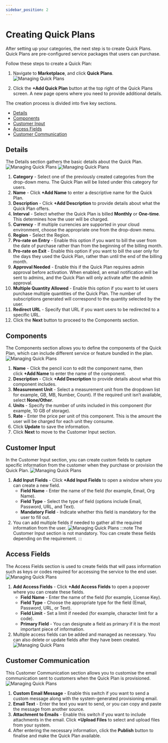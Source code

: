 ```yaml
---
sidebar_position: 2
---
```

# Creating Quick Plans

After setting up your categories, the next step is to create Quick Plans. Quick Plans are pre-configured service packages that users can purchase. 

Follow these steps to create a Quick Plan:

1. Navigate to **Marketplace**, and click **Quick Plans**.
  ![Managing Quick Plans](img/QuickPlans4.png)

2. Click the **+Add Quick Plan** button at the top right of the Quick Plans screen. A new page opens where you need to provide additional details.

The creation process is divided into five key sections.
- [Details](#details)
- [Components](#components)
- [Customer Input](#customer-input)
- [Access Fields](#access-fields)
- [Customer Communication](#customer-communication)

## Details

The Details section gathers the basic details about the Quick Plan.
![Managing Quick Plans](img/QuickPlans5.png)
![Managing Quick Plans](img/QuickPlans6.png)

1. **Category** - Select one of the previously created categories from the drop-down menu. The Quick Plan will be listed under this category for users.
2. **Name** - Click **+Add Name** to enter a descriptive name for the Quick Plan.
3. **Description** - Click **+Add Description** to provide details about what the Quick Plan offers.
4. **Interval** - Select whether the Quick Plan is billed **Monthly** or **One-time**. This determines how the user will be charged.
5. **Currency** - If multiple currencies are supported in your cloud environment, choose the appropriate one from the drop-down menu.
6. **Region** - Select the Region.  
7. **Pro-rate on Entry** - Enable this option if you want to bill the user from the date of purchase rather than from the beginning of the billing month.
8. **Pro-rate on Exit** - Enable this option if you want to bill the user only for the days they used the Quick Plan, rather than until the end of the billing month.
9. **Approval Needed** - Enable this if the Quick Plan requires admin approval before activation. When enabled, an email notification will be sent to admins, and the Quick Plan will only activate after the admin approval.
10. **Multiple Quantity Allowed** - Enable this option if you want to let users purchase multiple quantities of the Quick Plan. The number of subscriptions generated will correspond to the quantity selected by the user.
11. **Redirect URL** - Specify that URL if you want users to be redirected to a specific URL.
12. Click the **Next** button to proceed to the Components section.

## Components

The Components section allows you to define the components of the Quick Plan, which can include different service or feature bundled in the plan.
![Managing Quick Plans](img/QuickPlans7.png)

1. **Name** - Click the pencil icon to edit the component name, then click **+Add Name** to enter the name of the component.
2. **Description** - Click **+Add Description** to provide details about what this component includes.
3. **Measurement Unit** - Select a measurement unit from the dropdown list for example, GB, MB, Number, Count). If the required unit isn’t available, select **None/Other**.
4. **Units** - Specify the number of units included in this component (for example, 10 GB of storage).
5. **Rate** - Enter the price per unit of this component. This is the amount the user will be charged for each unit they consume.
6. Click **Update** to save the information.
7. Click **Next** to move to the Customer Input section.

## Customer Input

In the Customer Input section, you can create custom fields to capture specific information from the customer when they purchase or provision the Quick Plan.
![Managing Quick Plans](img/QuickPlans8.png)

1. **Add Input Fields** - Click **+Add Input Fields** to open a window where you can create a new field.
	- **Field Name** - Enter the name of the field (for example, Email, Org Name).
	- **Field Type** - Select the type of field (options include Email, Password, URL, and Text).
	- **Mandatory Field** - Indicate whether this field is mandatory for the user to fill out.
2. You can add multiple fields if needed to gather all the required information from the user.
![Managing Quick Plans](img/QuickPlans9.png)
:::note
The Customer Input section is not mandatory. You can create these fields depending on the requirement.
:::
## Access Fields

The Access Fields section is used to create fields that will pass information such as keys or codes required for accessing the service to the end user.
![Managing Quick Plans](img/QuickPlans10.png)
1. **Add Access Fields** - Click **+Add Access Fields** to open a popover where you can create these fields.
	- **Field Name** - Enter the name of the field (for example, License Key).
	- **Field Type** - Choose the appropriate type for the field (Email, Password, URL, or Text).
	- **Field Limit** - Set a limit if needed (for example, character limit for a code).
	- **Primary Field** - You can designate a field as primary if it is the most important piece of information.
2. Multiple access fields can be added and managed as necessary. You can also delete or update fields after they have been created.      
![Managing Quick Plans](img/QuickPlans11.png)

## Customer Communication

This Customer Communication section allows you to customise the email communication sent to customers when the Quick Plan is provisioned.
![Managing Quick Plans](img/QuickPlans12.png)

1. **Custom Email Message** - Enable this switch if you want to send a custom message along with the system-generated provisioning email.
2. **Email Text** - Enter the text you want to send, or you can copy and paste the message from another source.
3. **Attachment to Emails** - Enable this switch if you want to include attachments in the email. Click **+Upload Files** to select and upload files from your system.
4. After entering the necessary information, click the **Publish** button to finalise and make the Quick Plan available.



